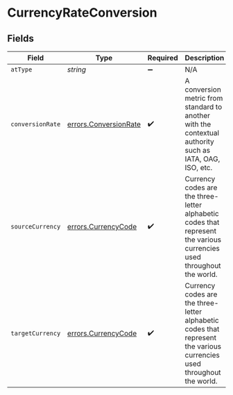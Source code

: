 # CurrencyRateConversion


## Fields

| Field                                                                                                                 | Type                                                                                                                  | Required                                                                                                              | Description                                                                                                           |
| --------------------------------------------------------------------------------------------------------------------- | --------------------------------------------------------------------------------------------------------------------- | --------------------------------------------------------------------------------------------------------------------- | --------------------------------------------------------------------------------------------------------------------- |
| `atType`                                                                                                              | *string*                                                                                                              | :heavy_minus_sign:                                                                                                    | N/A                                                                                                                   |
| `conversionRate`                                                                                                      | [errors.ConversionRate](../../../sdk/models/errors/conversionrate.md)                                                 | :heavy_check_mark:                                                                                                    | A conversion metric from standard to another with the contextual authority such as IATA, OAG, ISO, etc.               |
| `sourceCurrency`                                                                                                      | [errors.CurrencyCode](../../../sdk/models/errors/currencycode.md)                                                     | :heavy_check_mark:                                                                                                    | Currency codes are the three-letter alphabetic codes that represent the various currencies used throughout the world. |
| `targetCurrency`                                                                                                      | [errors.CurrencyCode](../../../sdk/models/errors/currencycode.md)                                                     | :heavy_check_mark:                                                                                                    | Currency codes are the three-letter alphabetic codes that represent the various currencies used throughout the world. |